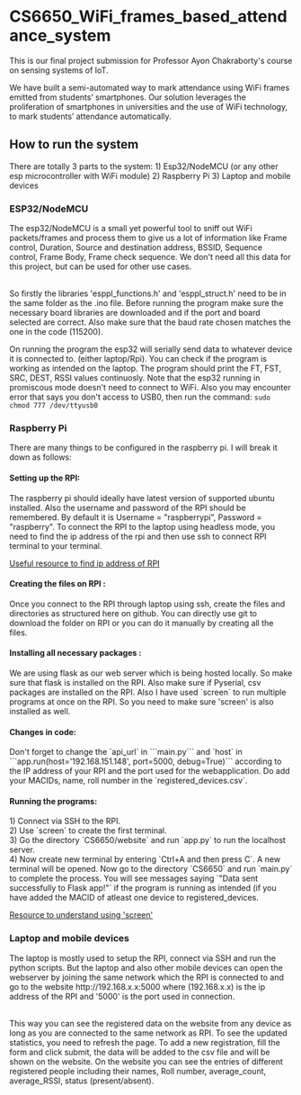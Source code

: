 # CS6650_WiFi_frames_based_attendance_system
This is our final project submission for Professor Ayon Chakraborty's course on sensing systems of IoT.

We have built a semi-automated way to mark attendance using WiFi frames emitted from students’ smartphones. 
Our solution leverages the proliferation of smartphones in universities and the use of WiFi technology, to mark students’ attendance automatically.

<h2> How to run the system </h2>
There are totally 3 parts to the system:
1) Esp32/NodeMCU (or any other esp microcontroller with WiFi module)
2) Raspberry Pi 
3) Laptop and mobile devices

<h3> ESP32/NodeMCU </h3>
The esp32/NodeMCU is a small yet powerful tool to sniff out WiFi packets/frames and process them to give us a lot of information like Frame control, Duration, Source and destination address, BSSID, Sequence control, Frame Body, Frame check sequence. We don't need all this data for this project, but can be used for other use cases.</br>
</br>

   So firstly the libraries 'esppl_functions.h' and 'esppl_struct.h' need to be in the same folder as the .ino file. Before running the program make sure the necessary board libraries are downloaded and if the port and board selected are correct. Also make sure that the baud rate chosen matches the one in the code (115200).
   
   On running the program the esp32 will serially send data to whatever device it is connected to. (either laptop/Rpi). You can check if the program is working as intended on the laptop. The program should print the FT, FST, SRC, DEST, RSSI values continuosly. Note that the esp32 running in promiscous mode doesn't need to connect to WiFi. Also you may encounter error that says you don't access to USB0, then run the command:
    `sudo chmod 777 /dev/ttyusb0`

<h3> Raspberry Pi </h3>
There are many things to be configured in the raspberry pi. I will break it down as follows:

<h4> Setting up the RPI: </h4> The raspberry pi should ideally have latest version of supported ubuntu installed. Also the username and password of the RPI should be remembered. By default it is Username = "raspberrypi", Password = "raspberry". To connect the RPI to the laptop using headless mode, you need to find the ip address of the rpi and then use ssh to connect RPI terminal to your terminal.

[Useful resource to find ip address of RPI](https://howchoo.com/pi/find-your-raspberry-pis-ip-address)

<h4> Creating the files on RPI :</h4> Once you connect to the RPI through laptop using ssh, create the files and directories as structured here on github. You can directly use git to download the folder on RPI or you can do it manually by creating all the files.

<h4> Installing all necessary packages :</h4> We are using flask as our web server which is being hosted locally. So make sure that flask is installed on the RPI. Also make sure if Pyserial, csv packages are installed on the RPI. Also I have used `screen` to run multiple programs at once on the RPI. So you need to make sure 'screen' is also installed as well.

<h4> Changes in code: </h4> Don't forget to change the `api_url` in ```main.py``` and `host` in ```app.run(host='192.168.151.148', port=5000, debug=True)``` according to the IP address of your RPI and the port used for the webapplication. Do add your MACIDs, name, roll number in the `registered_devices.csv`.

<h4> Running the programs: </h4>
1) Connect via SSH to the RPI.</br>
2) Use `screen` to create the first terminal. </br>
3) Go the directory `CS6650/website` and run `app.py` to run the localhost server. </br>
4) Now create new terminal by entering `Ctrl+A and then press C`. A new terminal will be opened. Now go to the directory `CS6650` and run `main.py` to complete the process. You will see messages saying `"Data sent successfully to Flask app!"` if the program is running as intended (if you have added the MACID of atleast one device to registered_devices.</br>


[Resource to understand using 'screen'](https://linuxize.com/post/how-to-use-linux-screen)

<h3> Laptop and mobile devices </h3>
The laptop is mostly used to setup the RPI, connect via SSH and run the python scripts. But the laptop and also other mobile devices can open the webserver by joining the same network which the RPI is connected to and go to the website http://192.168.x.x:5000 where (192.168.x.x) is the ip address of the RPI and '5000' is the port used in connection. </br></br>

This way you can see the registered data on the website from any device as long as you are connected to the same network as RPI. To see the updated statistics, you need to refresh the page. To add a new registration, fill the form and click submit, the data will be added to the csv file and will be shown on the website.
On the website you can see the entries of different registered people including their names, Roll number, average_count, average_RSSI, status (present/absent).

